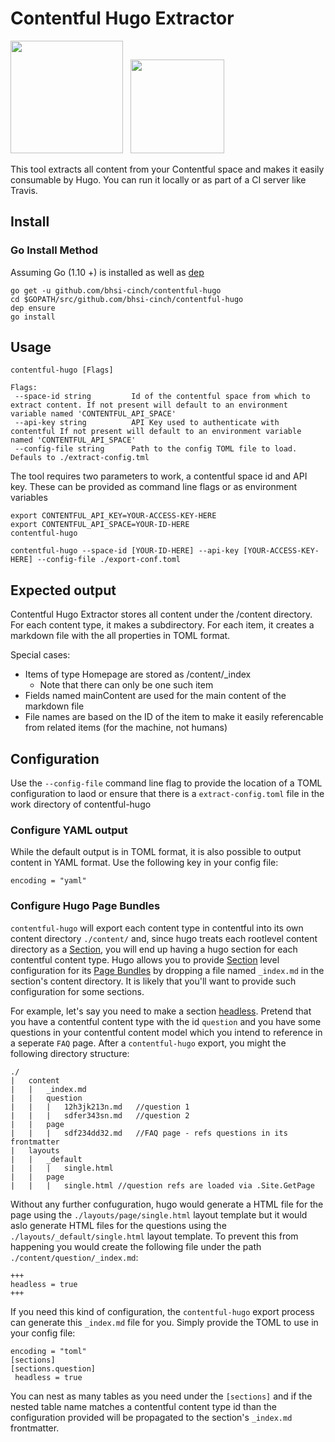 # Contentful Hugo Extractor

<img src="https://d33wubrfki0l68.cloudfront.net/21d38ec2ccdfaacf6adc0b9921add9d18406493a/e1bcd/assets/images/logos/contentful-dark.svg" width="180" /> &nbsp; <img src="https://gohugo.io/img/hugo-logo.png" width="150" />

This tool extracts all content from your Contentful space and makes it easily consumable by Hugo. You can run it locally or as part of a CI server like Travis.

## Install

### Go Install Method

Assuming Go (1.10 +) is installed as well as [dep](https://golang.github.io/dep/)
```
go get -u github.com/bhsi-cinch/contentful-hugo
cd $GOPATH/src/github.com/bhsi-cinch/contentful-hugo
dep ensure
go install
```

## Usage

```
contentful-hugo [Flags]

Flags:
 --space-id string         Id of the contentful space from which to extract content. If not present will default to an environment variable named 'CONTENTFUL_API_SPACE'
 --api-key string          API Key used to authenticate with contentful If not present will default to an environment variable named 'CONTENTFUL_API_SPACE'
 --config-file string      Path to the config TOML file to load. Defauls to ./extract-config.tml
 ```

The tool requires two parameters to work, a contentful space id and API key. These can be provided as command line flags or as environment variables

```
export CONTENTFUL_API_KEY=YOUR-ACCESS-KEY-HERE
export CONTENTFUL_API_SPACE=YOUR-ID-HERE
contentful-hugo
```

```
contentful-hugo --space-id [YOUR-ID-HERE] --api-key [YOUR-ACCESS-KEY-HERE] --config-file ./export-conf.toml

```

## Expected output

Contentful Hugo Extractor stores all content under the /content directory. For each content type, it makes a subdirectory. For each item, it creates a markdown file with the all properties in TOML format.

Special cases:
 - Items of type Homepage are stored as /content/_index
   - Note that there can only be one such item
 - Fields named mainContent are used for the main content of the markdown file
 - File names are based on the ID of the item to make it easily referencable from related items (for the machine, not humans)

## Configuration
Use the `--config-file` command line flag to provide the location of a TOML configuration to laod or ensure that there is a `extract-config.toml` file in the work directory of contentful-hugo

### Configure YAML output

While the default output is in TOML format, it is also possible to output content in YAML format. Use the following key in your config file:

```
encoding = "yaml"
```

### Configure Hugo Page Bundles

`contentful-hugo` will export each content type in contentful into its own content directory `./content/` and, since hugo treats each rootlevel content directory as a [Section][1], you will end up having a hugo section for each contentful content type. Hugo allows you to provide [Section][1] level configuration for its [Page Bundles](https://gohugo.io/content-management/page-bundles) by dropping a file named `_index.md` in the section's content directory. It is likely that you'll want to provide such configuration for some sections. 

For example, let's say you need to make a section [headless](https://gohugo.io/content-management/page-bundles/#headless-bundle). Pretend that you have a contentful content type with the id `question` and you have some questions in your contentful content model which you intend to reference in a seperate `FAQ` page. After a `contentful-hugo` export, you might the following directory structure:

```
./
|   content
|   |   _index.md
|   |   question
|   |   |   12h3jk213n.md   //question 1
|   |   |   sdfer343sn.md   //question 2
|   |   page
|   |   |   sdf234dd32.md   //FAQ page - refs questions in its frontmatter
|   layouts
|   |   _default
|   |   |   single.html
|   |   page
|   |   |   single.html //question refs are loaded via .Site.GetPage
```

Without any further confuguration, hugo would generate a HTML file for the page using the `./layouts/page/single.html` layout template but it would aslo generate HTML files for the questions using the `./layouts/_default/single.html` layout template. To prevent this from happening you would create the following file under the path `./content/question/_index.md`: 

```
+++
headless = true
+++
```
If you need this kind of configuration, the `contentful-hugo` export process can generate this `_index.md` file for you.  Simply provide the TOML to use in your config file:

```
encoding = "toml"
[sections]
[sections.question]
 headless = true

```
You can nest as many tables as you need under the `[sections]` and if the nested table name matches a contentful content type id than the configuration provided will be propagated to the section's `_index.md` frontmatter. 

[1]: https://gohugo.io/content-management/sections/